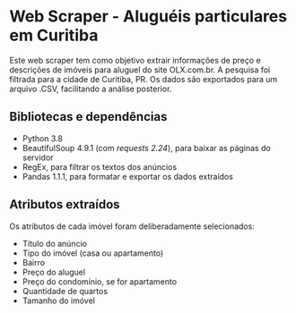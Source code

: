 # Web Scraper - Aluguéis particulares em Curitiba
Este web scraper tem como objetivo extrair informações de preço e descrições de imóveis para aluguel do site OLX.com.br. A pesquisa foi filtrada para a cidade de Curitiba, PR.
Os dados são exportados para um arquivo .CSV, facilitando a análise posterior.

## Bibliotecas e dependências
- Python 3.8
- BeautifulSoup 4.9.1 (com *requests 2.24*), para baixar as páginas do servidor
- RegEx, para filtrar os textos dos anúncios
- Pandas 1.1.1, para formatar e exportar os dados extraídos

## Atributos extraídos
Os atributos de cada imóvel foram deliberadamente selecionados:
- Título do anúncio
- Tipo do imóvel (casa ou apartamento)
- Bairro
- Preço do aluguel
- Preço do condomínio, se for apartamento
- Quantidade de quartos
- Tamanho do imóvel
